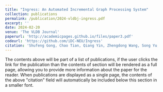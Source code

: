 ```yaml
---
title: "Ingress: An Automated Incremental Graph Processing System"
collection: publications
permalink: /publication/2024-vldbj-ingress.pdf
excerpt: ''
date: 2024-02-20
venue: 'The VLDB Journal'
paperurl: 'http://academicpages.github.io/files/paper3.pdf'
codeurl: 'https://github.com/iDC-NEU/Ingress'
citation: 'Shufeng Gong, Chao Tian, Qiang Yin, Zhengdong Wang, Song Yu, Yanfeng Zhang, Wenyuan Yu, Liang Geng, Chong Fu, Ge Yu, and Jingren Zhou. &quot;Ingress: An Automated Incremental Graph Processing System.&quot; <i>The VLDB Journal</i>, 33:781-806, 2024.'
---
```


The contents above will be part of a list of publications, if the user clicks the link for the publication than the contents of section will be rendered as a full page, allowing you to provide more information about the paper for the reader. When publications are displayed as a single page, the contents of the above "citation" field will automatically be included below this section in a smaller font.
